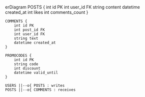 erDiagram
    POSTS {
        int id PK
        int user_id FK
        string content
        datetime created_at
        int likes
        int comments_count
    }

    COMMENTS {
        int id PK
        int post_id FK
        int user_id FK
        string text
        datetime created_at
    }

    PROMOCODES {
        int id PK
        string code
        int discount
        datetime valid_until
    }

    USERS ||--o{ POSTS : writes
    POSTS ||--o{ COMMENTS : receives

